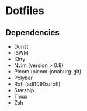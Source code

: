 # Dotfiles

## Dependencies

- Dunst
- i3WM
- Kitty
- Nvim (version > 0.8)
- Picom (picom-jonaburg-git)
- Polybar
- Rofi (adi1090x/rofi)
- Starship
- Tmux
- Zsh
